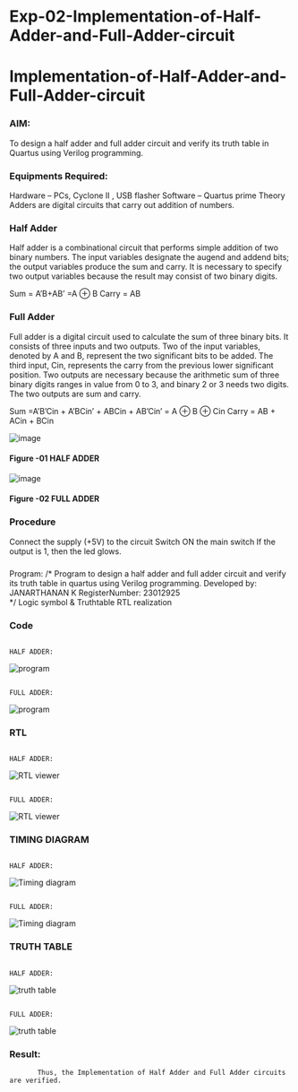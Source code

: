 # Exp-02-Implementation-of-Half-Adder-and-Full-Adder-circuit

# Implementation-of-Half-Adder-and-Full-Adder-circuit
### AIM:
To design a half adder and full adder circuit and verify its truth table in Quartus using Verilog programming.

### Equipments Required:
Hardware – PCs, Cyclone II , USB flasher
Software – Quartus prime
Theory
Adders are digital circuits that carry out addition of numbers.

### Half Adder
Half adder is a combinational circuit that performs simple addition of two binary numbers. The input variables designate the augend and addend bits; the output variables produce the sum and carry. It is necessary to specify two output variables because the result may consist of two binary digits.

Sum = A’B+AB’ =A ⊕ B Carry = AB

### Full Adder
Full adder is a digital circuit used to calculate the sum of three binary bits. It consists of three inputs and two outputs. Two of the input variables, denoted by A and B, represent the two significant bits to be added. The third input, Cin, represents the carry from the previous lower significant position. Two outputs are necessary because the arithmetic sum of three binary digits ranges in value from 0 to 3, and binary 2 or 3 needs two digits. The two outputs are sum and carry.

Sum =A’B’Cin + A’BCin’ + ABCin + AB’Cin’ = A ⊕ B ⊕ Cin Carry = AB + ACin + BCin

 ![image](https://user-images.githubusercontent.com/36288975/163552156-a13e5a56-c638-4110-97d9-8896907c8d25.png)

#### Figure -01 HALF ADDER 


![image](https://user-images.githubusercontent.com/36288975/163552057-b3547877-6d07-45b4-b7e0-bcfebfad9e1d.png)

#### Figure -02 FULL ADDER 

### Procedure

Connect the supply (+5V) to the circuit
Switch ON the main switch
If the output is 1, then the led glows.
### 
Program:
/*
Program to design a half adder and full adder circuit and verify its truth table in quartus using Verilog programming.
Developed by: JANARTHANAN K 
RegisterNumber: 23012925  
*/
Logic symbol & Truthtable
RTL realization

### Code

                                                                         HALF ADDER: 
                                                                         
![program](https://github.com/23012925/Exp-02-Implementation-of-Half-Adder-and-Full-Adder-circuit/assets/150931013/f7010711-b569-4d21-9cf6-bd27b955e7b0)

                                                                         FULL ADDER:

![program](https://github.com/23012925/Exp-02-Implementation-of-Half-Adder-and-Full-Adder-circuit/assets/150931013/2738a3cb-6587-4985-b7e8-d86977420e0a)
                                                                         

### RTL

                                                                         HALF ADDER: 

![RTL viewer](https://github.com/23012925/Exp-02-Implementation-of-Half-Adder-and-Full-Adder-circuit/assets/150931013/f31387b2-98aa-421b-b447-d2d2d3752b6f)
                                                                         
                                                                         FULL ADDER:

![RTL viewer](https://github.com/23012925/Exp-02-Implementation-of-Half-Adder-and-Full-Adder-circuit/assets/150931013/b919d189-8808-4464-998b-b492cc38a63b)
                                                                         

### TIMING DIAGRAM

                                                                         HALF ADDER: 

 ![Timing diagram](https://github.com/23012925/Exp-02-Implementation-of-Half-Adder-and-Full-Adder-circuit/assets/150931013/4fe78122-ddc8-4b30-993d-49d28008e75f)
                                                                        
                                                                         FULL ADDER:

 ![Timing diagram](https://github.com/23012925/Exp-02-Implementation-of-Half-Adder-and-Full-Adder-circuit/assets/150931013/9650ffa1-9081-4087-ba70-0a400ccc1510)


### TRUTH TABLE   

                                                                         HALF ADDER: 

![truth table](https://github.com/23012925/Exp-02-Implementation-of-Half-Adder-and-Full-Adder-circuit/assets/150931013/d8f0276b-8766-4740-b3d5-6c271731bb48)

                                                                         FULL ADDER:

![truth table](https://github.com/23012925/Exp-02-Implementation-of-Half-Adder-and-Full-Adder-circuit/assets/150931013/b1cba94c-bd6e-4e07-9250-3b86e15855cc)


### Result:  
           Thus, the Implementation of Half Adder and Full Adder circuits are verified.
